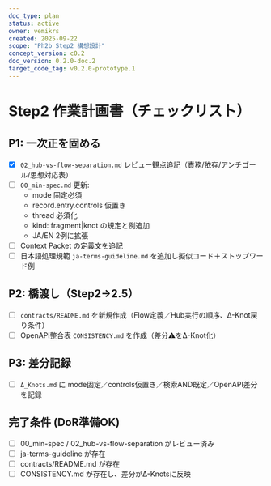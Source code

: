 ```yaml
---
doc_type: plan
status: active
owner: vemikrs
created: 2025-09-22
scope: "Ph2b Step2 構想設計"
concept_version: c0.2
doc_version: 0.2.0-doc.2
target_code_tag: v0.2.0-prototype.1
---
```


# Step2 作業計画書（チェックリスト）

## P1: 一次正を固める
- [x] `02_hub-vs-flow-separation.md` レビュー観点追記（責務/依存/アンチゴール/思想対応表）
- [ ] `00_min-spec.md` 更新:  
  - mode 固定必須  
  - record.entry.controls 仮置き  
  - thread 必須化  
  - kind: fragment|knot の規定と例追加  
  - JA/EN 2例に拡張
- [ ] Context Packet の定義文を追記
- [ ] 日本語処理規範 `ja-terms-guideline.md` を追加し擬似コード＋ストップワード例

## P2: 橋渡し（Step2→2.5）
- [ ] `contracts/README.md` を新規作成（Flow定義／Hub実行の順序、Δ-Knot戻り条件）
- [ ] OpenAPI整合表 `CONSISTENCY.md` を作成（差分⚠をΔ-Knot化）

## P3: 差分記録
- [ ] `Δ_Knots.md` に mode固定／controls仮置き／検索AND既定／OpenAPI差分を記録

## 完了条件 (DoR準備OK)
- [ ] 00_min-spec / 02_hub-vs-flow-separation がレビュー済み
- [ ] ja-terms-guideline が存在
- [ ] contracts/README.md が存在
- [ ] CONSISTENCY.md が存在し、差分がΔ-Knotsに反映
